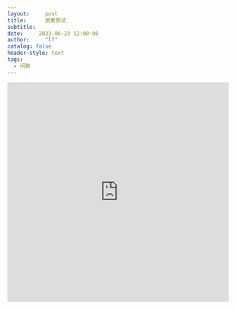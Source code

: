 ```yaml
---
layout:     post
title:      嵌套尝试
subtitle:   
date:     2023-06-23 12:00:00
author:     "lf"
catalog: false
header-style: text
tags:
  - 闲聊
---
```



<iframe src="https://pan.xn--q35an6k.tk/api/raw/?path=/%E9%93%83%E8%8A%BD%E4%B9%8B%E6%97%85--%E9%93%83%E8%8A%BD%E6%88%B7%E7%BC%94%20(2023)%204K/Suzume%20no%20Tojimari%20WEB-DL%203840x1602%20AC-3%20Realcugan.mkv" width="100%" height="500" name="topFrame" scrolling="yes"  noresize="noresize" frameborder="0" id="topFrame"></iframe>
